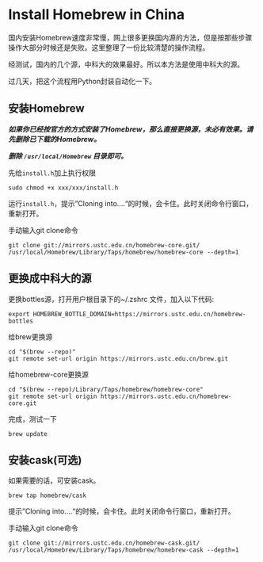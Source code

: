 # Install Homebrew in China
国内安装Homebrew速度非常慢，网上很多更换国内源的方法，但是按那些步骤操作大部分时候还是失败。这里整理了一份比较清楚的操作流程。

经测试，国内的几个源，中科大的效果最好。所以本方法是使用中科大的源。

过几天，把这个流程用Python封装自动化一下。



## 安装Homebrew
***如果你已经按官方的方式安装了Homebrew，那么直接更换源，未必有效果。请先删除已下载的Homebrew。***

***删除 `/usr/local/Homebrew` 目录即可。***



先给`install.h`加上执行权限

```shell
sudo chmod +x xxx/xxx/install.h
```

运行`install.h`，提示”Cloning into....“的时候，会卡住。此时关闭命令行窗口，重新打开。

手动输入git clone命令

```shell
git clone git://mirrors.ustc.edu.cn/homebrew-core.git/ /usr/local/Homebrew/Library/Taps/homebrew/homebrew-core --depth=1
```




## 更换成中科大的源

更换bottles源，打开用户根目录下的~/.zshrc 文件，加入以下代码:

```shell
export HOMEBREW_BOTTLE_DOMAIN=https://mirrors.ustc.edu.cn/homebrew-bottles
```



给brew更换源

```shell
cd "$(brew --repo)"
git remote set-url origin https://mirrors.ustc.edu.cn/brew.git
```



给homebrew-core更换源

```shell
cd "$(brew --repo)/Library/Taps/homebrew/homebrew-core"
git remote set-url origin https://mirrors.ustc.edu.cn/homebrew-core.git
```



完成，测试一下

```shell
brew update
```



## 安装cask(可选)

如果需要的话，可安装cask。

```shell
brew tap homebrew/cask
```

提示”Cloning into....“的时候，会卡住。此时关闭命令行窗口，重新打开。

手动输入git clone命令

```shell
git clone git://mirrors.ustc.edu.cn/homebrew-cask.git/ /usr/local/Homebrew/Library/Taps/homebrew/homebrew-cask --depth=1
```

